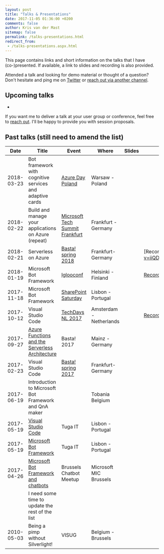 ```yaml
---
layout: post
title: "Talks & Presentations"
date: 2017-11-05 01:36:00 +0200
comments: false
author: Kris van der Mast
sitemap: false
permalink: /talks-presentations.html
redirect_from:
 - /talks-presentations.aspx.html
---
```


This page contains links and short information on the talks that I have (co-)presented. If available, a link to slides and recording is also provided.

Attended a talk and looking for demo material or thought of a question? Don't hesitate and ping me on [Twitter](https://twitter.com/maartenballiauw) or [reach out via another channel](/about-me.html).

## Upcoming talks

* 

If you want me to deliver a talk at your user group or conference, feel free to [reach out](/about-me.html). I'll be happy to provide you with session proposals.

## Past talks (still need to amend the list)

| **Date**   | **Title** | **Event**  | **Where** | **Slides** | **Recording** |
|------------|-----------|------------|-----------|------------|---------------|
| 2018-03-23 | Bot framework with cognitive services and adaptive cards | [Azure Day Poland](http://azureday.pro/) | Warsaw - Poland |||
| 2018-02-22 | Build and manage your applications on Azure (repeat) | [Microsoft Tech Summit Frankfurt](https://frankfurt.techsummit.microsoft.com) | Frankfurt - Germany |||
| 2018-02-21 | Serverless on Azure | [Basta! spring 2018](https://basta.net/microservices-apis/serverless-on-azure/) | Frankfurt- Germany || [Recording(https://www.youtube.com/watch?v=iiQDrGesQw4)] |
| 2018-01-19 | Microsoft Bot Framework | [Iglooconf](http://www.iglooconf.fi/) | Helsinki - Finland |  | [Recording](https://www.youtube.com/watch?v=CRjy1ANbQNM)              |
| 2017-11-18 | Microsoft Bot Framework | [SharePoint Saturday](http://www.spsevents.org/city/Lisbon/Lisbon2017) | Lisbon - Portugal |  |  |
| 2017-10-12 | Visual Studio Code | [TechDays NL 2017](https://www.techdays.nl/) | Amsterdam - Netherlands | | [Recording](https://www.youtube.com/watch?v=VwLrDdEnG2A)              |
| 2017-09-27 | [Azure Functions and the Serverless Architecture](https://basta.net/microservices-apis/azure-functions-and-the-serverless-architecture/) | Basta! 2017 | Mainz - Germany |  |  |
| 2017-02-23 | Visual Studio Code | [Basta! spring 2017](https://basta.net/net-framework-c/visual-studio-code/) | Frankfurt- Germany |||
| 2017-06-19 | Introduction to Microsoft Bot Framework and QnA maker || Tobania Belgium |||
| 2017-05-19 | [Visual Studio Code](http://tugait.pt/2017/schedule-overview/) | Tuga IT | Lisbon - Portugal |||
| 2017-05-19 | [Microsoft Bot Framework](http://tugait.pt/2017/schedule-overview/) | Tuga IT | Lisbon - Portugal |||
| 2017-04-26 | [Microsoft Bot Framework and chatbots](https://www.meetup.com/Brussels-chatbot-Meetup/events/238677762/) | Brussels Chatbot Meetup | Microsoft MIC Brussels |||
|  | I need some time to update the rest of the list |||||
| 2010-05-03 | Being a pimp without Silverlight! | VISUG | Belgium - Brussels |  |  |